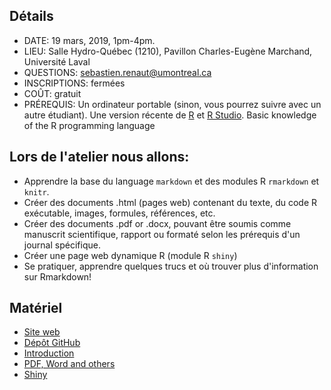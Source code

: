 ## Détails    
* DATE: 19 mars, 2019, 1pm-4pm.    
* LIEU: Salle Hydro-Québec (1210), Pavillon Charles-Eugène Marchand, Université Laval  
* QUESTIONS: sebastien.renaut@umontreal.ca 
* INSCRIPTIONS: fermées
* COÛT: gratuit 
* PRÉREQUIS: Un ordinateur portable (sinon, vous pourrez suivre avec un autre étudiant). Une version récente de [R](https://cran.r-project.org/) et [R Studio](https://www.rstudio.com/). Basic knowledge of the R programming language   

## Lors de l'atelier nous allons:  
* Apprendre la base du language `markdown` et des modules R `rmarkdown` et `knitr`.  
* Créer des documents .html (pages web) contenant du texte, du code R exécutable, images, formules, références, etc.  
* Créer des documents .pdf or .docx, pouvant être soumis comme manuscrit scientifique, rapport ou formaté selon les prérequis d'un journal spécifique.  
* Créer une page web dynamique R (module R `shiny`)  
* Se pratiquer, apprendre quelques trucs et où trouver plus d'information sur Rmarkdown!    

## Matériel
* [Site web](https://seb951.github.io/rmarkdown_workshop/)  
* [Dépôt GitHub](https://github.com/seb951/rmarkdown_workshop)  
* [Introduction](https://seb951.github.io/rmarkdown_workshop/Rmarkdown/rmarkdown_main.html)
* [PDF, Word and others](https://seb951.github.io/rmarkdown_workshop/Rmarkdown/rmarkdown_word_pdf.html)
* [Shiny](https://sebastien.shinyapps.io/shiny/)
